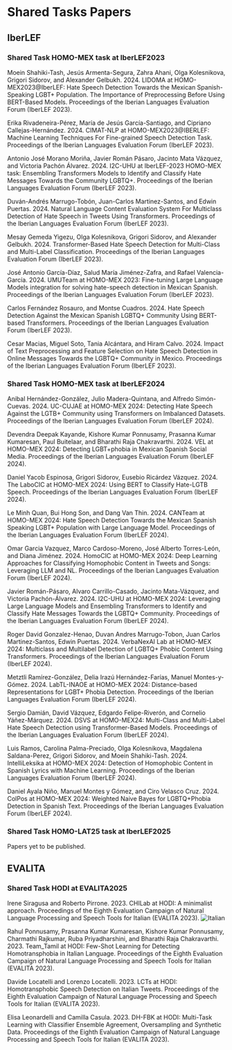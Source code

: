 # Shared Tasks Papers

## IberLEF

### Shared Task HOMO-MEX task at IberLEF2023

Moein Shahiki-Tash, Jesús Armenta-Segura, Zahra Ahani, Olga Kolesnikova, Grigori Sidorov, and Alexander Gelbukh. 2024. LIDOMA at HOMO-MEX2023@IberLEF: Hate Speech Detection Towards the Mexican Spanish-Speaking LGBT+ Population. The Importance of Preprocessing Before Using BERT-Based Models. Proceedings of the Iberian Languages Evaluation Forum (IberLEF 2023).

Erika Rivadeneira-Pérez, María de Jesús García-Santiago, and Cipriano Callejas-Hernández. 2024. CIMAT-NLP at HOMO-MEX2023@IBERLEF: Machine Learning Techniques For Fine-grained Speech Detection Task. Proceedings of the Iberian Languages Evaluation Forum (IberLEF 2023).

Antonio José Morano Moriña, Javier Román Pásaro, Jacinto Mata Vázquez, and Victoria Pachón Álvarez. 2024. I2C-UHU at IberLEF-2023 HOMO-MEX task: Ensembling Transformers Models to Identify and Classify Hate Messages Towards the Community LGBTQ+. Proceedings of the Iberian Languages Evaluation Forum (IberLEF 2023).

Duván-Andrés Marrugo-Tobón, Juan-Carlos Martinez-Santos, and Edwin Puertas. 2024. Natural Language Content Evaluation System For Multiclass Detection of Hate Speech in Tweets Using Transformers. Proceedings of the Iberian Languages Evaluation Forum (IberLEF 2023).

Mesay Gemeda Yigezu, Olga Kolesnikova, Grigori Sidorov, and Alexander Gelbukh. 2024. Transformer-Based Hate Speech Detection for Multi-Class and Multi-Label Classification. Proceedings of the Iberian Languages Evaluation Forum (IberLEF 2023).

José Antonio García-Díaz, Salud María Jiménez-Zafra, and Rafael Valencia-García. 2024. UMUTeam at HOMO-MEX 2023: Fine-tuning Large Language Models integration for solving hate-speech detection in Mexican Spanish. Proceedings of the Iberian Languages Evaluation Forum (IberLEF 2023).

Carlos Fernández Rosauro, and Montse Cuadros. 2024. Hate Speech Detection Against the Mexican Spanish LGBTQ+ Community Using BERT-based Transformers. Proceedings of the Iberian Languages Evaluation Forum (IberLEF 2023).

Cesar Macias, Miguel Soto, Tania Alcántara, and Hiram Calvo. 2024. Impact of Text Preprocessing and Feature Selection on Hate Speech Detection in Online Messages Towards the LGBTQ+ Community in Mexico. Proceedings of the Iberian Languages Evaluation Forum (IberLEF 2023).

### Shared Task HOMO-MEX task at IberLEF2024

Anibal Hernández-González, Julio Madera-Quintana, and Alfredo Simón-Cuevas. 2024. UC-CUJAE at HOMO-MEX 2024: Detecting Hate Speech Against the LGTB+ Community using Transformers on Imbalanced Datasets. Proceedings of the Iberian Languages Evaluation Forum (IberLEF 2024).

Devendra Deepak Kayande, Kishore Kumar Ponnusamy, Prasanna Kumar Kumaresan, Paul Buitelaar, and Bharathi Raja Chakravarthi. 2024. VEL at HOMO-MEX 2024: Detecting LGBT+phobia in Mexican Spanish Social Media. Proceedings of the Iberian Languages Evaluation Forum (IberLEF 2024).

Daniel Yacob Espinosa, Grigori Sidorov, Eusebio Ricárdez Vázquez. 2024. The LaboCIC at HOMO-MEX 2024: Using BERT to Classify Hate-LGTB Speech. Proceedings of the Iberian Languages Evaluation Forum (IberLEF 2024).

Le Minh Quan, Bui Hong Son, and Dang Van Thin. 2024. CANTeam at HOMO-MEX 2024: Hate Speech Detection Towards the Mexican Spanish Speaking LGBT+ Population with Large Language Model. Proceedings of the Iberian Languages Evaluation Forum (IberLEF 2024).

Omar Garcia Vazquez, Marco Cardoso-Moreno, José Alberto Torres-León, and Diana Jiménez. 2024. HomoCIC at HOMO-MEX 2024: Deep Learning Approaches for Classifying Homophobic Content in Tweets and Songs: Leveraging LLM and NL. Proceedings of the Iberian Languages Evaluation Forum (IberLEF 2024).

Javier Román-Pásaro, Alvaro Carrillo-Casado, Jacinto Mata-Vázquez, and Victoria Pachón-Álvarez. 2024. I2C-UHU at HOMO-MEX 2024: Leveraging Large Language Models and Ensembling Transformers to Identify and Classify Hate Messages Towards the LGBTQ+ Community. Proceedings of the Iberian Languages Evaluation Forum (IberLEF 2024).

Roger David Gonzalez-Henao, Duvan Andres Marrugo-Tobon, Juan Carlos Martinez-Santos, Edwin Puertas. 2024. VerbaNexAI Lab at HOMO-MEX 2024: Multiclass and Multilabel Detection of LGBTQ+ Phobic Content Using Transformers. Proceedings of the Iberian Languages Evaluation Forum (IberLEF 2024).

Metztli Ramírez-González, Delia Irazú Hernández-Farías, Manuel Montes-y-Gómez. 2024. LabTL-INAOE at HOMO-MEX 2024: Distance-based Representations for LGBT+ Phobia Detection. Proceedings of the Iberian Languages Evaluation Forum (IberLEF 2024).

Sergio Damián, David Vázquez, Edgardo Felipe-Riverón, and Cornelio Yáñez-Márquez. 2024. DSVS at HOMO-MEX24: Multi-Class and Multi-Label Hate Speech Detection using Transformer-Based Models. Proceedings of the Iberian Languages Evaluation Forum (IberLEF 2024).

Luis Ramos, Carolina Palma-Preciado, Olga Kolesnikova, Magdalena Saldana-Perez, Grigori Sidorov, and Moein Shahiki-Tash. 2024. IntelliLeksika at HOMO-MEX 2024: Detection of Homophobic Content in Spanish Lyrics with Machine Learning. Proceedings of the Iberian Languages Evaluation Forum (IberLEF 2024).

Daniel Ayala Niño, Manuel Montes y Gómez, and Ciro Velasco Cruz. 2024. ColPos at HOMO-MEX 2024: Weighted Naive Bayes for LGBTQ+Phobia Detection in Spanish Text. Proceedings of the Iberian Languages Evaluation Forum (IberLEF 2024).

### Shared Task HOMO-LAT25 task at IberLEF2025

Papers yet to be published.

## EVALITA

### Shared Task HODI at EVALITA2025

Irene Siragusa and Roberto Pirrone. 2023. CHILab at HODI: A minimalist approach. Proceedings of the Eighth Evaluation Campaign of Natural Language Processing and Speech Tools for Italian (EVALITA 2023). ![Italian](https://img.shields.io/badge/Featured-ffd700?style=flat-square)

Rahul Ponnusamy, Prasanna Kumar Kumaresan, Kishore Kumar Ponnusamy, Charmathi Rajkumar, Ruba Priyadharshini, and Bharathi Raja Chakravarthi. 2023. Team_Tamil at HODI: Few-Shot Learning for Detecting Homotransphobia in Italian Language.  Proceedings of the Eighth Evaluation Campaign of Natural Language Processing and Speech Tools for Italian (EVALITA 2023).

Davide Locatelli and Lorenzo Locatelli. 2023. LCTs at HODI: Homotransphobic Speech Detection on Italian Tweets. Proceedings of the Eighth Evaluation Campaign of Natural Language Processing and Speech Tools for Italian (EVALITA 2023).

Elisa Leonardelli and Camilla Casula. 2023. DH-FBK at HODI: Multi-Task Learning with Classifier Ensemble Agreement, Oversampling and Synthetic Data. Proceedings of the Eighth Evaluation Campaign of Natural Language Processing and Speech Tools for Italian (EVALITA 2023).
